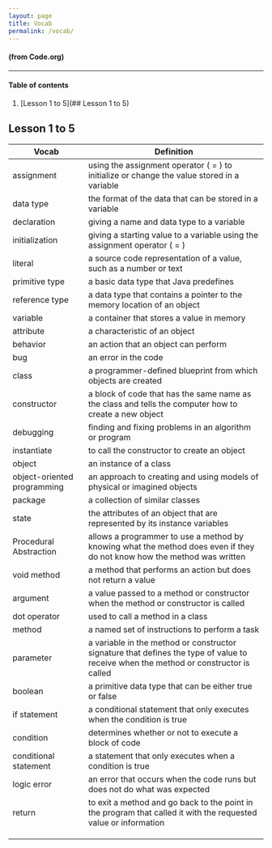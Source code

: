 ```yaml
---
layout: page
title: Vocab
permalink: /vocab/
---
```


#### (from Code.org)

---

#### Table of contents

1. [Lesson 1 to 5](## Lesson 1 to 5)

    

## Lesson 1 to 5

| Vocab | Definition |
|-|-|
| assignment | using the assignment operator ( = ) to initialize or change the value stored in a variable |
| data type | the format of the data that can be stored in a variable |
| declaration | giving a name and data type to a variable |
| initialization | giving a starting value to a variable using the assignment operator ( = ) |
| literal | a source code representation of a value, such as a number or text |
| primitive type | a basic data type that Java predefines |
| reference type | a data type that contains a pointer to the memory location of an object |
| variable | a container that stores a value in memory |
| attribute | a characteristic of an object |
| behavior | an action that an object can perform |
|  bug |  an error in the code |
| class  |  a programmer-defined blueprint from which objects are created |
|  constructor |  a block of code that has the same name as the class and tells the computer how to create a new object |
| debugging | finding and fixing problems in an algorithm or program |
| instantiate |  to call the constructor to create an object |
| object | an instance of a class |
| object-oriented programming |  an approach to creating and using models of physical or imagined objects |
| package | a collection of similar classes |
| state | the attributes of an object that are represented by its instance variables |
| Procedural Abstraction | allows a programmer to use a method by knowing what the method does even if they do not know how the method was written |
| void method | a method that performs an action but does not return a value |
| argument |  a value passed to a method or constructor when the method or constructor is called |
| dot operator |  used to call a method in a class |
| method | a named set of instructions to perform a task |
|  parameter | a variable in the method or constructor signature that defines the type of value to receive when the method or constructor is called |
| boolean | a primitive data type that can be either true or false |
| if statement  |  a conditional statement that only executes when the condition is true |
| condition |  determines whether or not to execute a block of code |
| conditional statement | a statement that only executes when a condition is true |
| logic error | an error that occurs when the code runs but does not do what was expected |
| return |  to exit a method and go back to the point in the program that called it with the requested value or information |
|  |  |
|  |  |
|  |  |
